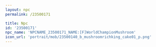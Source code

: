```yaml
---
layout: npc
permalink: /23500171

title: Npc
id: '23500171'
npc_name: 'NPCNAME_23500171_NAME:[F]WorldChampionMushroom'
icon_url: 'portrait/mob/23500140_b_mushroomrichking_cake01_p.png'
---
```

